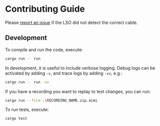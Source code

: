 # Contributing Guide

Please [report an issue](https://github.com/DCS-gRPC/lso/issues/new?assignees=&labels=&template=1_wrong_cable.yml) if the LSO did not detect the correct cable.

## Development

To compile and run the code, execute:

```bash
cargo run -- run
```

In development, it is useful to include verbose logging. Debug logs can be activated by adding `-v`, and trace logs by adding `-vv`, e.g.:

```bash
cargo run -- run -vv
```

If you have a recording you want to replay to test changes, you can run:

```bash
cargo run --file .\RECORDING_NAME.zip.acmi
```

To run tests, execute:

```bash
cargo test
```
